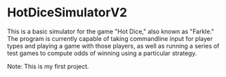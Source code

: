 # HotDiceSimulatorV2
This is a basic simulator for the game "Hot Dice," also known as "Farkle." The program is currently capable of taking commandline input for player types and playing a game with those players, as well as running a series of test games to compute odds of winning using a particular strategy.

Note: This is my first project.
